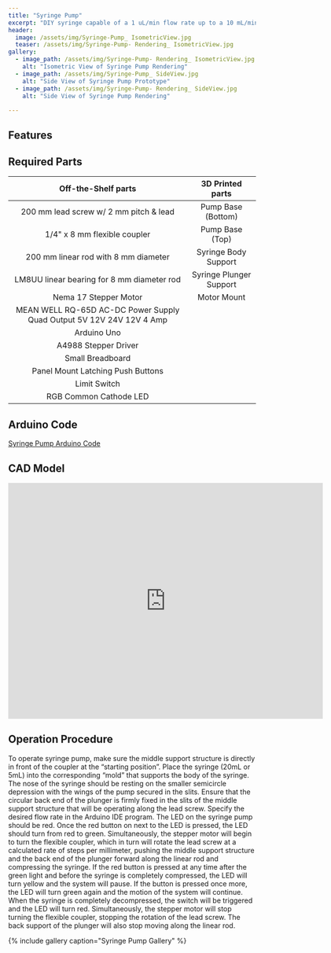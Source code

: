 ```yaml
---
title: "Syringe Pump"
excerpt: "DIY syringe capable of a 1 uL/min flow rate up to a 10 mL/min flow rate."
header:
  image: /assets/img/Syringe-Pump_ IsometricView.jpg
  teaser: /assets/img/Syringe-Pump- Rendering_ IsometricView.jpg
gallery:
  - image_path: /assets/img/Syringe-Pump- Rendering_ IsometricView.jpg
    alt: "Isometric View of Syringe Pump Rendering"
  - image_path: /assets/img/Syringe-Pump_ SideView.jpg
    alt: "Side View of Syringe Pump Prototype"
  - image_path: /assets/img/Syringe-Pump- Rendering_ SideView.jpg
    alt: "Side View of Syringe Pump Rendering"
   
---
```

## Features

## Required Parts

| Off-the-Shelf parts | 3D Printed parts |
| :---: | :---: |
| 200 mm lead screw w/ 2 mm pitch & lead | Pump Base (Bottom) |
| 1/4" x 8 mm flexible coupler | Pump Base (Top) |
| 200 mm linear rod with 8 mm diameter | Syringe Body Support |
| LM8UU linear bearing for 8 mm diameter rod | Syringe Plunger Support |
| Nema 17 Stepper Motor |Motor Mount |
| MEAN WELL RQ-65D AC-DC Power Supply Quad Output 5V 12V 24V 12V 4 Amp |
| Arduino Uno |
| A4988 Stepper Driver |
| Small Breadboard |
| Panel Mount Latching Push Buttons |
| Limit Switch |
| RGB Common Cathode LED |


<!--
#### 3D Printed parts
| Pump Base (Bottom) |
| Pump Base (Top) |
| Syringe Body Support |
| Syringe Plunger Support |
| Motor Mount |
-->

## Arduino Code
[Syringe Pump Arduino Code](/assets/img/Syringe_Pump_Arduino_Code.MD)

## CAD Model
<iframe src="https://vanderbilt643.autodesk360.com/shares/public/SH35dfcQT936092f0e4320bbce97815dc8f2?mode=embed" width="640" height="480" allowfullscreen="true" webkitallowfullscreen="true" mozallowfullscreen="true"  frameborder="0"></iframe>

## Operation Procedure

  To operate syringe pump, make sure the middle support structure is directly in front of the coupler at the “starting position”. Place the syringe (20mL or 5mL) into the corresponding “mold” that supports the body of the syringe. The nose of the syringe should be resting on the smaller semicircle depression with the wings of the pump secured in the slits. Ensure that the circular back end of the plunger is firmly fixed in the slits of the middle support structure that will be operating along the lead screw. Specify the desired flow rate in the Arduino IDE program. The LED on the syringe pump should be red. Once the red button on next to the LED is pressed, the LED should turn from red to green. Simultaneously, the stepper motor will begin to turn the flexible coupler, which in turn will rotate the lead screw at a calculated rate of steps per millimeter, pushing the middle support structure and the back end of the plunger forward along the linear rod and compressing the syringe. If the red button is pressed at any time after the green light and before the syringe is completely compressed, the LED will turn yellow and the system will pause. If the button is pressed once more, the LED will turn green again and the motion of the system will continue. When the syringe is completely decompressed, the switch will be triggered and the LED will turn red. Simultaneously, the stepper motor will stop turning the flexible coupler, stopping the rotation of the lead screw. The back support of the plunger will also stop moving along the linear rod. 

{% include gallery caption="Syringe Pump Gallery" %}

